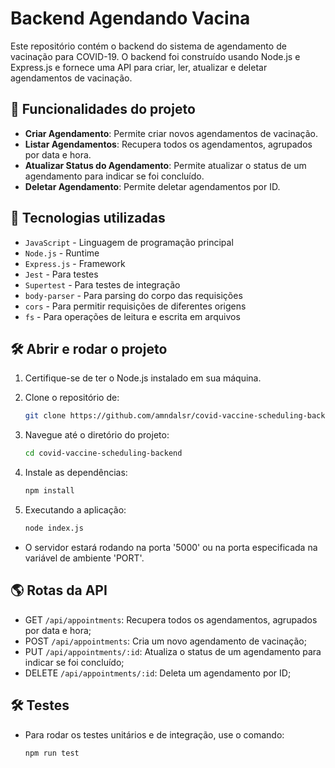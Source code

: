 # Backend Agendando Vacina 

Este repositório contém o backend do sistema de agendamento de vacinação para COVID-19. O backend foi construído usando Node.js e Express.js e fornece uma API para criar, ler, atualizar e deletar agendamentos de vacinação.

## 🔨 Funcionalidades do projeto

- **Criar Agendamento**: Permite criar novos agendamentos de vacinação.
- **Listar Agendamentos**: Recupera todos os agendamentos, agrupados por data e hora.
- **Atualizar Status do Agendamento**: Permite atualizar o status de um agendamento para indicar se foi concluído.
- **Deletar Agendamento**: Permite deletar agendamentos por ID.

## 🚀 Tecnologias utilizadas

- `JavaScript` - Linguagem de programação principal 
- `Node.js` - Runtime
- `Express.js` - Framework
- `Jest` - Para testes
- `Supertest` - Para testes de integração
- `body-parser` - Para parsing do corpo das requisições
- `cors` - Para permitir requisições de diferentes origens
- `fs` - Para operações de leitura e escrita em arquivos

## 🛠️ Abrir e rodar o projeto

1. Certifique-se de ter o Node.js instalado em sua máquina.

2. Clone o repositório de:
    ```sh
    git clone https://github.com/amndalsr/covid-vaccine-scheduling-backend.git
    ```

3. Navegue até o diretório do projeto:
    ```sh
    cd covid-vaccine-scheduling-backend
    ```

4. Instale as dependências:
    ```sh
    npm install
    ```
    
5. Executando a aplicação:
    ```sh
    node index.js
    ```
    
- O servidor estará rodando na porta '5000' ou na porta especificada na variável de ambiente 'PORT'.


## 🌎 Rotas da API
- GET `/api/appointments`: Recupera todos os agendamentos, agrupados por data e hora;
- POST `/api/appointments`: Cria um novo agendamento de vacinação;
- PUT `/api/appointments/:id`: Atualiza o status de um agendamento para indicar se foi concluído;
- DELETE `/api/appointments/:id`: Deleta um agendamento por ID;

## 🛠️ Testes

- Para rodar os testes unitários e de integração, use o comando:
  
    ```sh
    npm run test
    ```
